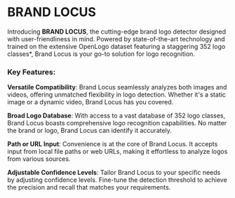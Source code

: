 # BRAND LOCUS
Introducing **BRAND LOCUS**, the cutting-edge brand logo detector designed with user-friendliness in mind. Powered by state-of-the-art technology and trained on the extensive OpenLogo dataset featuring a staggering 352 logo classes*, Brand Locus is your go-to solution for logo recognition.

### Key Features:

**Versatile Compatibility**: Brand Locus seamlessly analyzes both images and videos, offering unmatched flexibility in logo detection. Whether it's a static image or a dynamic video, Brand Locus has you covered.

**Broad Logo Database**: With access to a vast database of 352 logo classes, Brand Locus boasts comprehensive logo recognition capabilities. No matter the brand or logo, Brand Locus can identify it accurately.

**Path or URL Input**: Convenience is at the core of Brand Locus. It accepts input from local file paths or web URLs, making it effortless to analyze logos from various sources.

**Adjustable Confidence Levels**: Tailor Brand Locus to your specific needs by adjusting confidence levels. Fine-tune the detection threshold to achieve the precision and recall that matches your requirements.
